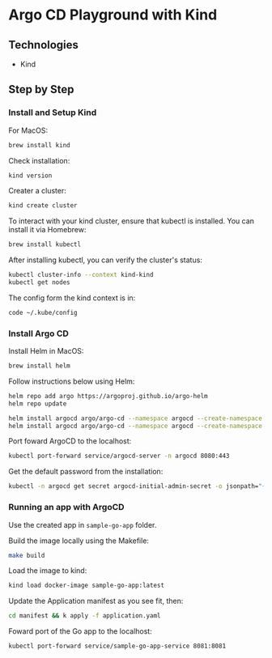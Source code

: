 # Argo CD Playground with Kind

## Technologies
- Kind 

## Step by Step

### Install and Setup Kind

For MacOS:
```bash
brew install kind
```

Check installation:
```bash
kind version
```

Creater a cluster:
```bash
kind create cluster
```

To interact with your kind cluster, ensure that kubectl is installed. You can install it via Homebrew:
```bash
brew install kubectl
```

After installing kubectl, you can verify the cluster's status:
```bash
kubectl cluster-info --context kind-kind
kubectl get nodes
```

The config form the kind context is in:
```bash
code ~/.kube/config
```

### Install Argo CD

Install Helm in MacOS:
```bash
brew install helm
```

Follow instructions below using Helm:
```bash
helm repo add argo https://argoproj.github.io/argo-helm
helm repo update

helm install argocd argo/argo-cd --namespace argocd --create-namespace
helm install argocd argo/argo-cd --namespace argocd --create-namespace -f values.yaml
```

Port foward ArgoCD to the localhost:
```bash
kubectl port-forward service/argocd-server -n argocd 8080:443
```

Get the default password from the installation:
```bash
kubectl -n argocd get secret argocd-initial-admin-secret -o jsonpath="{.data.password}" | base64 -d
```

### Running an app with ArgoCD
Use the created app in `sample-go-app` folder.

Build the image locally using the Makefile:
```bash
make build
```

Load the image to kind:
```bash
kind load docker-image sample-go-app:latest
```

Update the Application manifest as you see fit, then:
```bash
cd manifest && k apply -f application.yaml
```

Foward port of the Go app to the localhost:
```bash
kubectl port-forward service/sample-go-app-service 8081:8081
```



